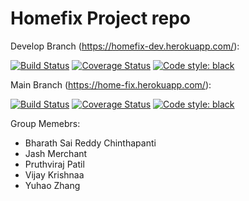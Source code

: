 # Homefix Project repo

Develop Branch (https://homefix-dev.herokuapp.com/):

[![Build Status](https://app.travis-ci.com/gcivil-nyu-org/S2022-Team-4-repo.svg?branch=develop)](https://app.travis-ci.com/gcivil-nyu-org/S2022-Team-4-repo)
[![Coverage Status](https://coveralls.io/repos/github/hazenoeasy/S2022-Team-4-repo/badge.svg?branch=develop&kill_cache=1)](https://coveralls.io/github/gcivil-nyu-org/S2022-Team-4-repo?branch=develop)
[![Code style: black](https://img.shields.io/badge/code%20style-black-000000.svg)](https://github.com/psf/black)

Main Branch (https://home-fix.herokuapp.com/):

[![Build Status](https://app.travis-ci.com/gcivil-nyu-org/S2022-Team-4-repo.svg?branch=main)](https://app.travis-ci.com/gcivil-nyu-org/S2022-Team-4-repo)
[![Coverage Status](https://coveralls.io/repos/github/hazenoeasy/S2022-Team-4-repo/badge.svg?branch=main&kill_cache=1)](https://coveralls.io/github/gcivil-nyu-org/S2022-Team-4-repo?branch=main)
[![Code style: black](https://img.shields.io/badge/code%20style-black-000000.svg)](https://github.com/psf/black)

Group Memebrs:

- Bharath Sai Reddy Chinthapanti
- Jash Merchant
- Pruthviraj Patil
- Vijay Krishnaa
- Yuhao Zhang
